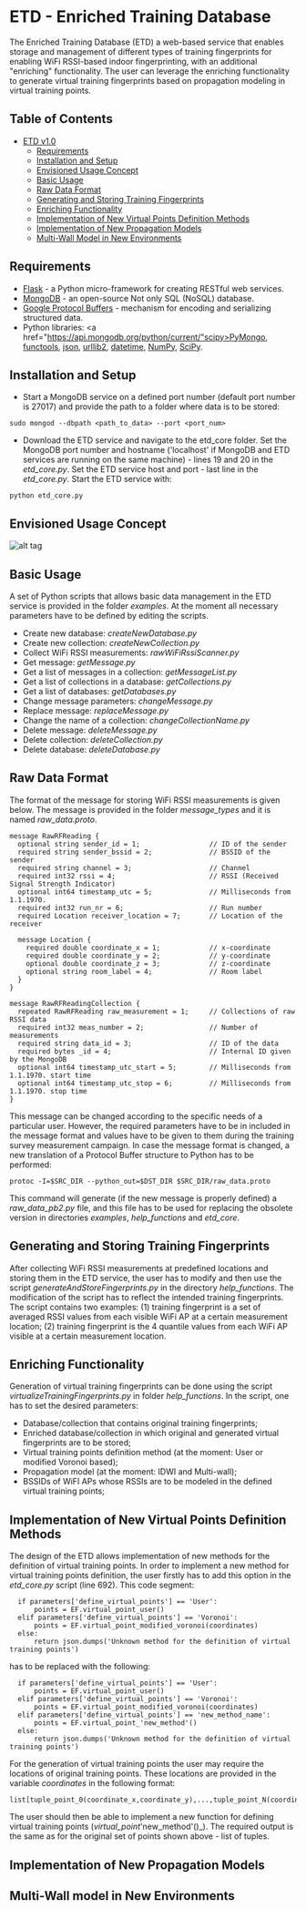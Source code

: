 # ETD - Enriched Training Database 

<div class="align-justify">The Enriched Training Database (ETD) a web-based service that enables storage and management of different types of training fingerprints for enabling WiFi RSSI-based indoor fingerprinting, with an additional "enriching" functionality. The user can leverage the enriching functionality to generate virtual training fingerprints based on propagation modeling in virtual training points.</div>

## Table of Contents

- [ETD v1.0](#)
  - [Requirements](#setup)
  - [Installation and Setup](#installation)
  - [Envisioned Usage Concept](#general_idea)
  - [Basic Usage](#basic-usage)
  - [Raw Data Format](#raw_data)
  - [Generating and Storing Training Fingerprints](#fingerprints)
  - [Enriching Functionality](#enriched-usage)
  - [Implementation of New Virtual Points Definition Methods](#virutal_training_points)
  - [Implementation of New Propagation Models](#propagation_model)
  - [Multi-Wall Model in New Environments](#multiwall)

<a name="setup"></a>
## Requirements

* <a href="http://flask.pocoo.org/">Flask</a> - a Python micro-framework for creating RESTful web services.
* <a href="https://www.mongodb.org/">MongoDB</a> - an open-source Not only SQL (NoSQL) database.
* <a href="https://developers.google.com/protocol-buffers/">Google Protocol Buffers</a> - mechanism for encoding and serializing structured data.
* Python libraries: <a href="https://api.mongodb.org/python/current/"scipy>PyMongo</a>, <a href="https://docs.python.org/2/library/functools.html">functools</a>, <a href="https://docs.python.org/2/library/json.html">json</a>, <a href="https://docs.python.org/2/library/urllib2.html">urllib2</a>, <a href="https://docs.python.org/2/library/datetime.html">datetime</a>, <a href="http://www.numpy.org/">NumPy</a>, <a href="http://www.scipy.org/">SciPy</a>. 

<a name="installation"></a>
## Installation and Setup

* Start a MongoDB service on a defined port number (default port number is 27017) and provide the path to a folder where data is to be stored:

 ```vim
 sudo mongod --dbpath <path_to_data> --port <port_num> 
 ```

* Download the ETD service and navigate to the etd_core folder. Set the MongoDB port number and hostname ('localhost' if MongoDB and ETD services are running on the same machine) -  lines 19 and 20 in the _etd_core.py_. Set the ETD service host and port  -  last line in the _etd_core.py_.  Start the ETD service with: 

 ```vim
 python etd_core.py 
 ```

<a name="general_idea"></a>
## Envisioned Usage Concept
![alt tag](https://github.com/flemic/ETD/blob/master/general_idea.png)


<a name="basic-usage"></a>
## Basic Usage

A set of Python scripts that allows basic data management in the ETD service is provided in the folder _examples_. At the moment all necessary parameters have to be defined by editing the scripts.  

* Create new database: _createNewDatabase.py_ 
* Create new collection: _createNewCollection.py_ 
* Collect WiFi RSSI measurements: _rawWiFiRssiScanner.py_
* Get message: _getMessage.py_
* Get a list of messages in a collection: _getMessageList.py_
* Get a list of collections in a database: _getCollections.py_
* Get a list of databases: _getDatabases.py_
* Change message parameters: _changeMessage.py_
* Replace message: _replaceMessage.py_
* Change the name of a collection: _changeCollectionName.py_
* Delete message: _deleteMessage.py_
* Delete collection: _deleteCollection.py_
* Delete database: _deleteDatabase.py_

<a name="raw_data"></a>
## Raw Data Format

The format of the message for storing WiFi RSSI measurements is given below. The message is provided in the folder _message_types_ and it is named _raw_data.proto_.  

```vim
message RawRFReading {
  optional string sender_id = 1;                 // ID of the sender
  required string sender_bssid = 2;              // BSSID of the sender
  required string channel = 3;                   // Channel
  required int32 rssi = 4;                       // RSSI (Received Signal Strength Indicator)
  optional int64 timestamp_utc = 5;              // Milliseconds from 1.1.1970.
  required int32 run_nr = 6;                     // Run number
  required Location receiver_location = 7;       // Location of the receiver
	
  message Location {
    required double coordinate_x = 1;            // x-coordinate
    required double coordinate_y = 2;            // y-coordinate
    optional double coordinate_z = 3;            // z-coordinate
    optional string room_label = 4;              // Room label
  }
} 

message RawRFReadingCollection {
  repeated RawRFReading raw_measurement = 1;     // Collections of raw RSSI data
  required int32 meas_number = 2;                // Number of measurements
  required string data_id = 3;                   // ID of the data
  required bytes _id = 4;                        // Internal ID given by the MongoDB 
  optional int64 timestamp_utc_start = 5;        // Milliseconds from 1.1.1970. start time
  optional int64 timestamp_utc_stop = 6;         // Milliseconds from 1.1.1970. stop time
}
```

This message can be changed according to the specific needs of a particular user. However, the required parameters have to be in included in the message format and values have to be given to them during the training survey measurement campaign. In case the message format is changed, a new translation of a Protocol Buffer structure to Python has to be performed:

```vim
protoc -I=$SRC_DIR --python_out=$DST_DIR $SRC_DIR/raw_data.proto
```
This command will generate (if the new message is properly defined) a _raw_data_pb2.py_ file, and this file has to be used for replacing the obsolete version in directories _examples_, _help_functions_ and _etd_core_.

<a name="fingerprints"></a>
## Generating and Storing Training Fingerprints

After collecting WiFi RSSI measurements at predefined locations and storing them in the ETD service, the user has to modify and then use the script _generateAndStoreFingerprints.py_ in the directory _help_functions_. The modification of the script has to reflect the intended training fingerprints. The script contains two examples: (1) training fingerprint is a set of averaged RSSI values from each visible WiFi AP at a certain measurement location; (2) training fingerprint is the 4 quantile values from each WiFi AP visible at a certain measurement location.  

<a name="enriched-usage"></a>
## Enriching Functionality

Generation of virtual training fingerprints can be done using the script _virtualizeTrainingFingerprints.py_ in folder _help_functions_. In the script, one has to set the desired parameters: 

* Database/collection that contains original training fingerprints; 
* Enriched database/collection in which original and generated virtual fingerprints are to be stored;
* Virtual training points definition method (at the moment: User or modified Voronoi based);
* Propagation model (at the moment: IDWI and Multi-wall);
* BSSIDs of WiFI APs whose RSSIs are to be modeled in the defined virtual training points;

<a name="virutal_training_points"></a>
## Implementation of New Virtual Points Definition Methods
The design of the ETD allows implementation of new methods for the definition of virtual training points. In order to implement a new method for virtual training points definition, the user firstly has to add this option in the _etd_core.py_ script (line 692). This code segment:

```vim
  if parameters['define_virtual_points'] == 'User':
      points = EF.virtual_point_user()
  elif parameters['define_virtual_points'] == 'Voronoi':
      points = EF.virtual_point_modified_voronoi(coordinates)
  else:
      return json.dumps('Unknown method for the definition of virtual training points')
```  

has to be replaced with the following:

```vim
  if parameters['define_virtual_points'] == 'User':
      points = EF.virtual_point_user()
  elif parameters['define_virtual_points'] == 'Voronoi':
      points = EF.virtual_point_modified_voronoi(coordinates)
  elif parameters['define_virtual_points'] == 'new_method_name':
      points = EF.virtual_point_'new_method'()
  else:
      return json.dumps('Unknown method for the definition of virtual training points')
``` 

For the generation of virtual training points the user may require the locations of original training points. These locations are provided in the variable _coordinates_ in the following format:

```vim
list[tuple_point_0(coordinate_x,coordinate_y),...,tuple_point_N(coordinate_x,coordinate_y)]
```

The user should then be able to implement a new function for defining virtual training points (_virtual_point_'new_method'()_). The required output is the same as for the original set of points shown above  - list of tuples.

<a name="propagation_model"></a>
## Implementation of New Propagation Models

<a name="multiwall"></a>
## Multi-Wall model in New Environments